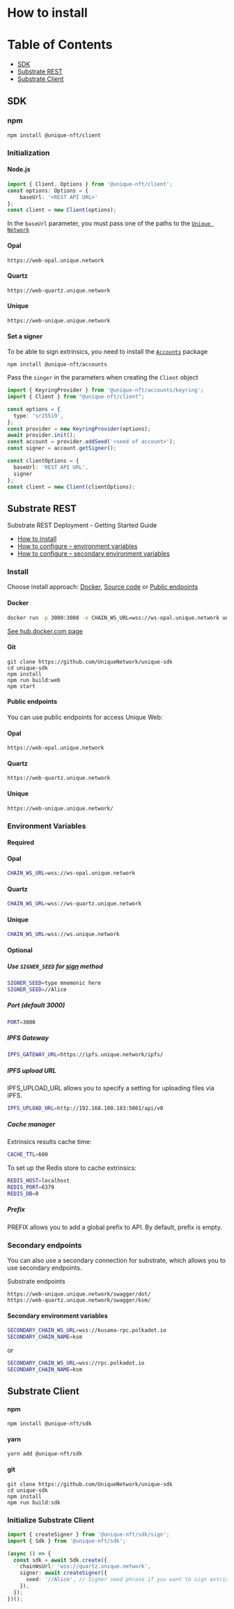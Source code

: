 # How to install

# Table of Contents

- [SDK](#sdk)
- [Substrate REST](#substrate-rest)
- [Substrate Client](#substrate-client)


## SDK

### npm
```shell
npm install @unique-nft/client
```

### Initialization

#### Node.js
```typescript
import { Client, Options } from '@unique-nft/client';
const options: Options = {
    baseUrl: '<REST API URL>'
};
const client = new Client(options);
```
In the `baseUrl` parameter, you must pass one of the paths to the [`Unique Network`](../web)

#### Opal
```shell
https://web-opal.unique.network
```

#### Quartz
```shell
https://web-quartz.unique.network
```

#### Unique
```shell
https://web-unique.unique.network
```

#### Set a signer

To be able to sign extrinsics, you need to install the [`Accounts`](../accounts) package
```shell
npm install @unique-nft/accounts
```
Pass the `singer` in the parameters when creating the `Client` object
```typescript
import { KeyringProvider } from '@unique-nft/accounts/keyring';
import { Client } from "@unique-nft/client";

const options = {
  type: 'sr25519',
};
const provider = new KeyringProvider(options);
await provider.init();
const account = provider.addSeed('<seed of account>');
const signer = account.getSigner();

const clientOptions = {
  baseUrl: 'REST API URL',
  signer
};
const client = new Client(clientOptions);
```


## Substrate REST

Substrate REST Deployment - Getting Started Guide

- [How to install](#install)
- [How to configure – environment variables](#environment-variables)
- [How to configure – secondary environment variables](#secondary-environment-variables)


### Install
Choose install approach: [Docker](#docker), [Source code](#git) or [Public endpoints](#public-endpoints)

#### Docker

```bash
docker run -p 3000:3000 -e CHAIN_WS_URL=wss://ws-opal.unique.network uniquenetwork/web:latest
```

<a href="https://hub.docker.com/r/uniquenetwork/web" target="_blank">See hub.docker.com page</a>

#### Git

```git
git clone https://github.com/UniqueNetwork/unique-sdk
cd unique-sdk
npm install
npm run build:web
npm start
```

#### Public endpoints

You can use public endpoints for access Unique Web:

#### Opal
```
https://web-opal.unique.network
```

#### Quartz
```
https://web-quartz.unique.network
```

#### Unique
```
https://web-unique.unique.network/
```


### Environment Variables

#### Required

#### Opal
```bash
CHAIN_WS_URL=wss://ws-opal.unique.network
```

#### Quartz
```bash
CHAIN_WS_URL=wss://ws-quartz.unique.network
```

#### Unique
```bash
CHAIN_WS_URL=wss://ws.unique.network
```

#### Optional

##### Use `SIGNER_SEED` for [sign](#sign-an-extrinsic) method
```bash
SIGNER_SEED=type mnemonic here
SIGNER_SEED=//Alice
```

##### Port (default 3000)
```bash
PORT=3000
```

##### IPFS Gateway
```bash
IPFS_GATEWAY_URL=https://ipfs.unique.network/ipfs/
```

##### IPFS upload URL

IPFS_UPLOAD_URL allows you to specify a setting for uploading files via IPFS.
```bash
IPFS_UPLOAD_URL=http://192.168.100.183:5001/api/v0
```

##### Cache manager
Extrinsics results cache time:
```bash
CACHE_TTL=600
```

To set up the Redis store to cache extrinsics:
```bash
REDIS_HOST=localhost
REDIS_PORT=6379
REDIS_DB=0
```

##### Prefix

PREFIX allows you to add a global prefix to API.
By default, prefix is empty.

### Secondary endpoints

You can also use a secondary connection for substrate, which allows you to use secondary endpoints.

Substrate endpoints
```
https://web-unique.unique.network/swagger/dot/
https://web-quartz.unique.network/swagger/ksm/
```

#### Secondary environment variables

```bash
SECONDARY_CHAIN_WS_URL=wss://kusama-rpc.polkadot.io
SECONDARY_CHAIN_NAME=ksm
```
or

```bash
SECONDARY_CHAIN_WS_URL=wss://rpc.polkadot.io
SECONDARY_CHAIN_NAME=ksm
```


## Substrate Client

#### npm

```shell
npm install @unique-nft/sdk
```

#### yarn

```shell
yarn add @unique-nft/sdk
```

#### git

```shell
git clone https://github.com/UniqueNetwork/unique-sdk
cd unique-sdk
npm install
npm run build:sdk
```

### Initialize Substrate Client

```typescript
import { createSigner } from '@unique-nft/sdk/sign';
import { Sdk } from '@unique-nft/sdk';

(async () => {
  const sdk = await Sdk.create({
    chainWsUrl: 'wss://quartz.unique.network',
    signer: await createSigner({
      seed: '//Alice', // Signer seed phrase if you want to sign extrinsics
    }),
  });
})();
```
